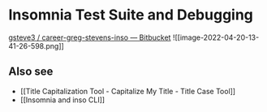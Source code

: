 # Insomnia Test Suite and Debugging



[gsteve3 / career-greg-stevens-inso — Bitbucket](https://bitbucket.org/gsteve3/career-greg-stevens-inso/commits)
![[image-2022-04-20-13-41-26-598.png]]


## Also see
- [[Title Capitalization Tool - Capitalize My Title - Title Case Tool]]
- [[Insomnia and inso CLI]]